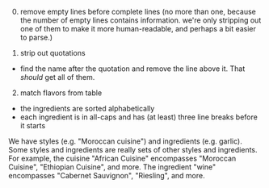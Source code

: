 0. remove empty lines before complete lines (no more than one, because the number of empty lines contains information. we're only stripping out one of them to make it more human-readable, and perhaps a bit easier to parse.)

1. strip out quotations
  * find the name after the quotation and remove the line above it. That *should* get all of them.
2. match flavors from table
  * the ingredients are sorted alphabetically
  * each ingredient is in all-caps and has (at least) three line breaks before it starts   

We have styles (e.g. "Moroccan cuisine") and ingredients (e.g. garlic). Some styles and ingredients are really sets of other styles and ingredients. For example, the cuisine "African Cuisine" encompasses "Moroccan Cuisine", "Ethiopian Cuisine", and more. The ingredient "wine" encompasses "Cabernet Sauvignon", "Riesling", and more.